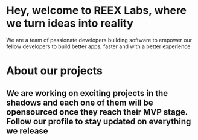 # Hey, welcome to REEX Labs, where we turn ideas into reality

We are a team of passionate developers building software to empower our fellow developers to build better apps, faster and with a better experience

# About our projects

## We are working on exciting projects in the shadows and each one of them will be opensourced once they reach their MVP stage. Follow our profile to stay updated on everything we release
